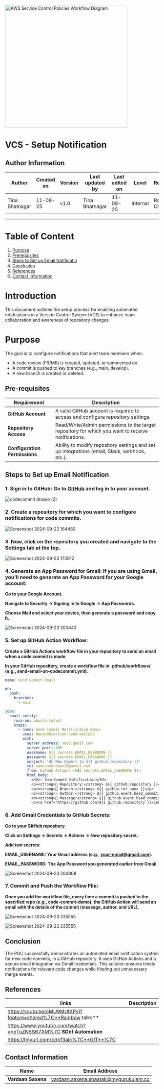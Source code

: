 <img src="https://developer.apple.com/news/images/og/notifications-og.jpg" alt="AWS Service Control Policies Workflow Diagram" width="400"/>



# VCS - Setup Notification 

## Author Information

| **Author**        | **Created on** | **Version** | **Last updated by** | **Last edited on** | **Level**   | **Reviewer**      |
|-------------------|----------------|-------------|----------------------|--------------------|-------------|-------------------|
| Tina Bhatnagar     | 11-08-25       | v1.0        | Tina Bhatnagar       | 11-08-25           | Internal    | Rohit Chopra      |

---

# Table of Content 
1. [ Purpose](#purpose)
2. [ Prerequisites](#prerequisites)
3. [Steps to Set up Email Notificatin](#steps-to-set-up-email-notification)
4. [ Conclusion](#conclusion)
5. [ References](#references ) 
6. [ Contact Information ](#contact-information )
   

#  Introduction
This document outlines the setup process for enabling automated notifications in a Version Control System (VCS) to enhance team collaboration and awareness of repository changes.

     
#  Purpose 
The goal is to configure notifications that alert team members when:

- A code review (PR/MR) is created, updated, or commented on.
- A commit is pushed to key branches (e.g., main, develop).
- A new branch is created or deleted.


## Pre-requisites

| Requirement | Description |
|-------------|-------------|
| **GitHub Account** | A valid GitHub account is required to access and configure repository settings. |
| **Repository Access** | Read/Write/Admin permissions to the target repository for which you want to receive notifications. |
| **Configuration Permissions** | Ability to modify repository settings and set up integrations (email, Slack, webhook, etc.). |


##  Steps to Set up Email Notification

### 1. **Sign in to GitHub**: Go to [GitHub](https://github.com) and log in to your account.
![codecommit drawio (2)](https://github.com/vardaan412/snaatak_phase/blob/9f297e6da5dd54ce6c73cca4781bfaed2f072ffc/commit-img/1.png)


### 2. Create a repository for which you want to configure notifications for code commits.

![Screenshot 2024-09-23 164450](https://github.com/vardaan412/snaatak_phase/blob/9f297e6da5dd54ce6c73cca4781bfaed2f072ffc/commit-img/2.png)

### 3. Now, click on the repository you created and navigate to the Settings tab at the top.

![Screenshot 2024-09-23 173912](https://github.com/vardaan412/snaatak_phase/blob/9f297e6da5dd54ce6c73cca4781bfaed2f072ffc/commit-img/3.png)

### 4. Generate an App Password for Gmail: If you are using Gmail, you'll need to generate an App Password for your Google account:

**Go to your Google Account.**

**Navigate to Security -> Signing in to Google -> App Passwords.**

**Choose Mail and select your device, then generate a password and copy it.**

![Screenshot 2024-09-23 200443](https://github.com/vardaan412/snaatak_phase/blob/9f297e6da5dd54ce6c73cca4781bfaed2f072ffc/commit-img/4.png)

### 5. Set up GitHub Action Workflow:

**Create a GitHub Actions workflow file in your repository to send an email when a code commit is made.**

**In your GitHub repository, create a workflow file in .github/workflows/ (e.g., send-email-on-codecommit.yml):**


```yaml
name: Send Commit Email

on:
  push:
    branches:
      - main

jobs:
  email_notify:
    runs-on: ubuntu-latest
    steps:
      - name: Send Commit Notification Email
        uses: dawidd6/action-send-mail@v3
        with:
          server_address: smtp.gmail.com
          server_port: 465
          username: ${{ secrets.EMAIL_USERNAME }}
          password: ${{ secrets.EMAIL_PASSWORD }}
          subject: "📬 New Commit to ${{ github.repository }}"
          to: saxenavardaan18@gmail.com
          from: GitHub Actions <${{ secrets.EMAIL_USERNAME }}>
          html_body: |
            <h2>✅ New Commit Notification</h2>
            <p><strong>📁 Repository:</strong> ${{ github.repository }}</p>
            <p><strong>🌿 Branch:</strong> ${{ github.ref_name }}</p>
            <p><strong>✍️ Author:</strong> ${{ github.event.head_commit.author.name }} &lt;${{ github.event.head_commit.author.email }}&gt;</p>
            <p><strong>📝 Message:</strong> ${{ github.event.head_commit.message }}</p>
            <p><a href="https://github.com/${{ github.repository }}/commit/${{ github.sha }}">🔗 View Commit on GitHub</a></p>
```

### 6. Add Gmail Credentials to GitHub Secrets:

**Go to your GitHub repository.**

**Click on Settings -> Secrets -> Actions -> New repository secret.**

**Add two secrets:**

**EMAIL_USERNAME: Your Gmail address (e.g., your-email@gmail.com).**

**EMAIL_PASSWORD: The App Password you generated earlier from Gmail.**

![Screenshot 2024-09-23 200808](https://github.com/vardaan412/snaatak_phase/blob/9f297e6da5dd54ce6c73cca4781bfaed2f072ffc/commit-img/6.png)

### 7. Commit and Push the Workflow File:

**Once you add the workflow file, every time a commit is pushed to the specified repo (e.g., code-commit-demo), the GitHub Action will send an email with the details of the commit (message, author, and URL).**

![Screenshot 2024-09-23 235555](https://github.com/vardaan412/snaatak_phase/blob/9f297e6da5dd54ce6c73cca4781bfaed2f072ffc/commit-img/7.png)

![Screenshot 2024-09-23 235555](https://github.com/vardaan412/snaatak_phase/blob/9f297e6da5dd54ce6c73cca4781bfaed2f072ffc/commit-img/8.png)

##  Conclusion
The POC successfully demonstrates an automated email notification system for new code commits, in a GitHub repository. It uses GitHub Actions and a secure email integration via Gmail credentials. This solution ensures timely notifications for relevant code changes while filtering out unnecessary merge events.
 
##  References 
|links | Description |
|-------|------------|
|https://youtu.be/oMU9MUIXPyI?feature=shared%7C**Rainbow talks** |
|https://www.youtube.com/watch?v=qToZN5S67AM%7C **SDet Automation**|
|https://tinyurl.com/bdpf3ajc%7C**GIT**%7C

##  Contact Information 
|Name|Email Address|
|:---:|:---:|
|**Vardaan Saxena**|vardaan.saxena.snaatak@mygurukulam.co |
